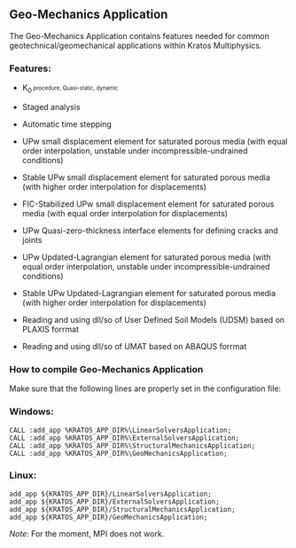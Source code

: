 ## Geo-Mechanics Application

The Geo-Mechanics Application contains features needed for common geotechnical/geomechanical applications within Kratos Multiphysics.

### Features:
- K<sub>0<sup> procedure, Quasi-static, dynamic

- Staged analysis

- Automatic time stepping

- UPw small displacement element for saturated porous media (with
equal order interpolation, unstable under incompressible-undrained
conditions)

- Stable UPw small displacement element for saturated porous media
(with higher order interpolation for displacements)

- FIC-Stabilized UPw small displacement element for saturated porous media
(with equal order interpolation for displacements)

- UPw Quasi-zero-thickness interface elements for defining cracks and
joints

- UPw Updated-Lagrangian element for saturated porous media (with
equal order interpolation, unstable under incompressible-undrained
conditions)

- Stable UPw Updated-Lagrangian element for saturated porous media
(with higher order interpolation for displacements)

- Reading and using dll/so of User Defined Soil Models (UDSM) based on PLAXIS forrmat

- Reading and using dll/so of UMAT based on ABAQUS forrmat

### How to compile Geo-Mechanics Application

Make sure that the following lines are properly set in the configuration file:

### Windows:
~~~
CALL :add_app %KRATOS_APP_DIR%\LinearSolversApplication;
CALL :add_app %KRATOS_APP_DIR%\ExternalSolversApplication;
CALL :add_app %KRATOS_APP_DIR%\StructuralMechanicsApplication;
CALL :add_app %KRATOS_APP_DIR%\GeoMechanicsApplication;
~~~

### Linux:
~~~
add_app ${KRATOS_APP_DIR}/LinearSolversApplication;
add_app ${KRATOS_APP_DIR}/ExternalSolversApplication;
add_app ${KRATOS_APP_DIR}/StructuralMechanicsApplication;
add_app ${KRATOS_APP_DIR}/GeoMechanicsApplication;
~~~

*Note*: For the moment, MPI does not work.
